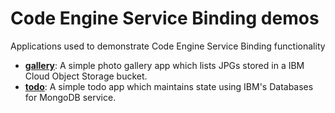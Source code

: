 # Code Engine Service Binding demos

Applications used to demonstrate Code Engine Service Binding functionality

- **[gallery](/gallery)**: A simple photo gallery app which lists JPGs stored in a IBM Cloud Object Storage bucket.
- **[todo](/todo)**: A simple todo app which maintains state using IBM's Databases for MongoDB service.
